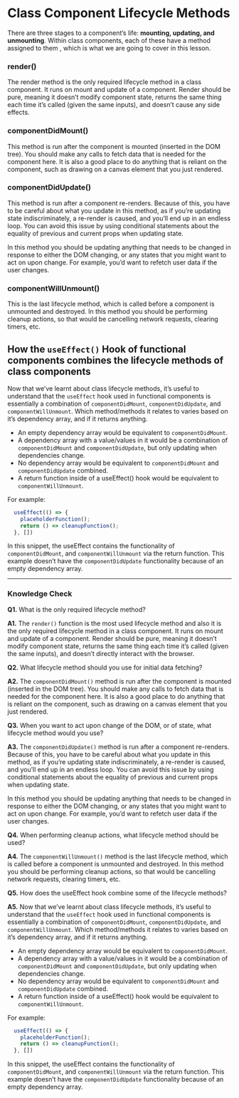 # Class Component Lifecycle Methods
There are three stages to a component’s life: **mounting, updating, and unmounting**. Within class components, each of these have a method assigned to them , which is what we are going to cover in this lesson.

### render()
The render method is the only required lifecycle method in a class component. It runs on mount and update of a component. Render should be pure, meaning it doesn’t modify component state, returns the same thing each time it’s called (given the same inputs), and doesn’t cause any side effects.

### componentDidMount()
This method is run after the component is mounted (inserted in the DOM tree). You should make any calls to fetch data that is needed for the component here. It is also a good place to do anything that is reliant on the component, such as drawing on a canvas element that you just rendered.

### componentDidUpdate()
This method is run after a component re-renders. Because of this, you have to be careful about what you update in this method, as if you’re updating state indiscriminately, a re-render is caused, and you’ll end up in an endless loop. You can avoid this issue by using conditional statements about the equality of previous and current props when updating state.

In this method you should be updating anything that needs to be changed in response to either the DOM changing, or any states that you might want to act on upon change. For example, you’d want to refetch user data if the user changes.

### componentWillUnmount()
This is the last lifecycle method, which is called before a component is unmounted and destroyed. In this method you should be performing cleanup actions, so that would be cancelling network requests, clearing timers, etc.

## How the `useEffect()` Hook of functional components combines the lifecycle methods of class components
Now that we’ve learnt about class lifecycle methods, it’s useful to understand that the `useEffect` hook used in functional components is essentially a combination of `componentDidMount`, `componentDidUpdate`, and `componentWillUnmount`. Which method/methods it relates to varies based on it’s dependency array, and if it returns anything.

+ An empty dependency array would be equivalent to `componentDidMount`.
+ A dependency array with a value/values in it would be a combination of `componentDidMount` and `componentDidUpdate`, but only updating when dependencies change.
+ No dependency array would be equivalent to `componentDidMount` and `componentDidUpdate` combined.
+ A return function inside of a useEffect() hook would be equivalent to `componentWillUnmount`.

For example:

```jsx
  useEffect(() => {
    placeholderFunction();
    return () => cleanupFunction();
  }, [])
```

In this snippet, the useEffect contains the functionality of `componentDidMount`, and `componentWillUnmount` via the return function. This example doesn’t have the `componentDidUpdate` functionality because of an empty dependency array.

---
### Knowledge Check

**Q1.** What is the only required lifecycle method?

**A1.** The `render()` function is the most used lifecycle method and also it is the only required lifecycle method in a class component. It runs on mount and update of a component. Render should be pure, meaning it doesn’t modify component state, returns the same thing each time it’s called (given the same inputs), and doesn’t directly interact with the browser.

**Q2.** What lifecycle method should you use for initial data fetching?

**A2.** The `componentDidMount()` method is run after the component is mounted (inserted in the DOM tree). You should make any calls to fetch data that is needed for the component here. It is also a good place to do anything that is reliant on the component, such as drawing on a canvas element that you just rendered.

**Q3.** When you want to act upon change of the DOM, or of state, what lifecycle method would you use?

**A3.** The `componentDidUpdate()` method is run after a component re-renders. Because of this, you have to be careful about what you update in this method, as if you’re updating state indiscriminately, a re-render is caused, and you’ll end up in an endless loop. You can avoid this issue by using conditional statements about the equality of previous and current props when updating state.

In this method you should be updating anything that needs to be changed in response to either the DOM changing, or any states that you might want to act on upon change. For example, you’d want to refetch user data if the user changes.

**Q4.** When performing cleanup actions, what lifecycle method should be used?

**A4.** The `componentWillUnmount()` method is the last lifecycle method, which is called before a component is unmounted and destroyed. In this method you should be performing cleanup actions, so that would be cancelling network requests, clearing timers, etc.

**Q5.** How does the useEffect hook combine some of the lifecycle methods?

**A5.** Now that we’ve learnt about class lifecycle methods, it’s useful to understand that the `useEffect` hook used in functional components is essentially a combination of `componentDidMount`, `componentDidUpdate`, and `componentWillUnmount`. Which method/methods it relates to varies based on it’s dependency array, and if it returns anything.

+ An empty dependency array would be equivalent to `componentDidMount`.
+ A dependency array with a value/values in it would be a combination of `componentDidMount` and `componentDidUpdate`, but only updating when dependencies change.
+ No dependency array would be equivalent to `componentDidMount` and `componentDidUpdate` combined.
+ A return function inside of a useEffect() hook would be equivalent to `componentWillUnmount`.

For example:

```jsx
  useEffect(() => {
    placeholderFunction();
    return () => cleanupFunction();
  }, [])
```

In this snippet, the useEffect contains the functionality of `componentDidMount`, and `componentWillUnmount` via the return function. This example doesn’t have the `componentDidUpdate` functionality because of an empty dependency array.